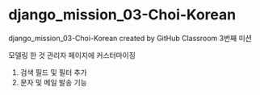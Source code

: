 # django_mission_03-Choi-Korean
django_mission_03-Choi-Korean created by GitHub Classroom
3번째 미션

모델링 한 것 관리자 페이지에 커스터마이징
1. 검색 필드 및 필터 추가
2. 문자 및 메일 발송 기능 

